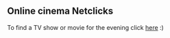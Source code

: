 ## Online cinema Netclicks
To find a TV show or movie for the evening click [here](https://dbublienko.github.io/netclicks/src/index.html) :)
